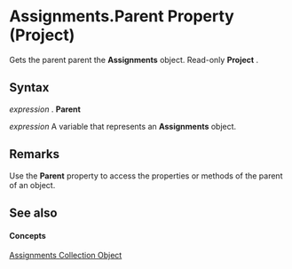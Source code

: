 
# Assignments.Parent Property (Project)

Gets the parent parent the  **Assignments** object. Read-only **Project** .


## Syntax

 _expression_ . **Parent**

 _expression_ A variable that represents an **Assignments** object.


## Remarks

Use the  **Parent** property to access the properties or methods of the parent of an object.


## See also


#### Concepts


[Assignments Collection Object](83661095-030c-0488-5763-320b6de6f381.md)
